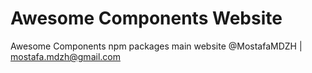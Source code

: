 # Awesome Components Website
Awesome Components npm packages main website
@MostafaMDZH | mostafa.mdzh@gmail.com</br></br>